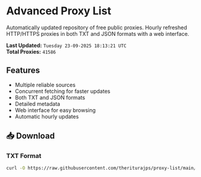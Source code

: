 # Advanced Proxy List

Automatically updated repository of free public proxies. Hourly refreshed HTTP/HTTPS proxies in both TXT and JSON formats with a web interface.

**Last Updated:** `Tuesday 23-09-2025 18:13:21 UTC`  
**Total Proxies:** `41586`

## Features
- Multiple reliable sources
- Concurrent fetching for faster updates
- Both TXT and JSON formats
- Detailed metadata
- Web interface for easy browsing
- Automatic hourly updates

## 📥 Download

### TXT Format
```bash
curl -O https://raw.githubusercontent.com/theriturajps/proxy-list/main/proxies.txt